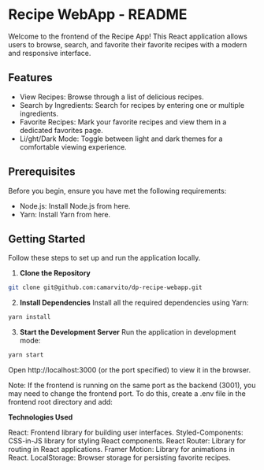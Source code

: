 # Recipe WebApp - README

Welcome to the frontend of the Recipe App! This React application allows users to browse, search, and favorite their favorite recipes with a modern and responsive interface.

## Features

- View Recipes: Browse through a list of delicious recipes.
- Search by Ingredients: Search for recipes by entering one or multiple ingredients.
- Favorite Recipes: Mark your favorite recipes and view them in a dedicated favorites page.
- Li/ght/Dark Mode: Toggle between light and dark themes for a comfortable viewing experience.

## Prerequisites

Before you begin, ensure you have met the following requirements:

- Node.js: Install Node.js from here.
- Yarn: Install Yarn from here.

## Getting Started

Follow these steps to set up and run the application locally.

1. **Clone the Repository**

```bash
git clone git@github.com:camarvito/dp-recipe-webapp.git
```

2. **Install Dependencies**
Install all the required dependencies using Yarn:

```bash
yarn install
```

3. **Start the Development Server**
Run the application in development mode:

```bash
yarn start
```

Open http://localhost:3000 (or the port specified) to view it in the browser.

Note: If the frontend is running on the same port as the backend (3001), you may need to change the frontend port. To do this, create a .env file in the frontend root directory and add:


**Technologies Used**

React: Frontend library for building user interfaces.
Styled-Components: CSS-in-JS library for styling React components.
React Router: Library for routing in React applications.
Framer Motion: Library for animations in React.
LocalStorage: Browser storage for persisting favorite recipes.
